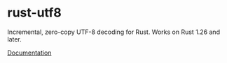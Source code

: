 # rust-utf8

Incremental, zero-copy UTF-8 decoding for Rust. Works on Rust 1.26 and later.

[Documentation](https://docs.rs/utf-8/)
